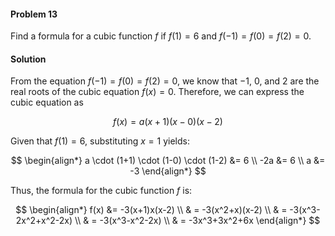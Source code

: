 <div class="alert alert-warning" role="alert">
<h4 class="alert-heading">Problem 13</h4>

Find a formula for a cubic function $f$ if $f(1) = 6$ and $f(-1) = f(0) = f(2) = 0$.

</div>

<div class="alert alert-success" role="alert">
<h4 class="alert-heading">Solution</h4>

From the equation $f(-1) = f(0) = f(2) = 0$, we know that $-1$, $0$, and $2$ are the real roots of the cubic equation $f(x)=0$. Therefore, we can express the cubic equation as 

$$f(x) = a(x+1)(x-0)(x-2)$$

Given that $f(1) = 6$, substituting $x = 1$ yields:

$$
\begin{align*}
a \cdot (1+1) \cdot (1-0) \cdot (1-2) &= 6 \\
-2a &= 6 \\ 
a &= -3
\end{align*}
$$

Thus, the formula for the cubic function $f$ is: 

$$
\begin{align*}
f(x) &= -3(x+1)x(x-2) \\
& = -3(x^2+x)(x-2) \\ 
& = -3(x^3-2x^2+x^2-2x) \\ 
& = -3(x^3-x^2-2x) \\ 
& = -3x^3+3x^2+6x
\end{align*}
$$

</div>

